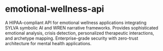 # emotional-wellness-api
A HIPAA-compliant API for emotional wellness applications integrating SYLVA symbolic AI and WREN narrative frameworks. Provides sophisticated emotional analysis, crisis detection, personalized therapeutic interactions, and archetype mapping. Enterprise-grade security with zero-trust architecture for mental health applications.
